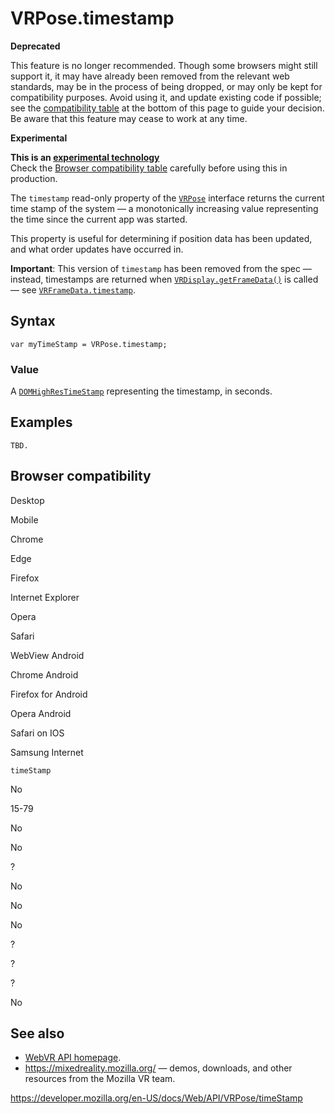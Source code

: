 VRPose.timestamp
================

**Deprecated**

This feature is no longer recommended. Though some browsers might still support it, it may have already been removed from the relevant web standards, may be in the process of being dropped, or may only be kept for compatibility purposes. Avoid using it, and update existing code if possible; see the [compatibility table](#browser_compatibility) at the bottom of this page to guide your decision. Be aware that this feature may cease to work at any time.

**Experimental**

**This is an [experimental technology](https://developer.mozilla.org/en-US/docs/MDN/Guidelines/Conventions_definitions#experimental)**  
Check the [Browser compatibility table](#browser_compatibility) carefully before using this in production.

The `timestamp` read-only property of the [`VRPose`](../vrpose) interface returns the current time stamp of the system — a monotonically increasing value representing the time since the current app was started.

This property is useful for determining if position data has been updated, and what order updates have occurred in.

**Important**: This version of `timestamp` has been removed from the spec — instead, timestamps are returned when [`VRDisplay.getFrameData()`](../vrdisplay/getframedata) is called — see [`VRFrameData.timestamp`](../vrframedata/timestamp).

Syntax
------

    var myTimeStamp = VRPose.timestamp;

### Value

A [`DOMHighResTimeStamp`](../domhighrestimestamp) representing the timestamp, in seconds.

Examples
--------

    TBD.

Browser compatibility
---------------------

Desktop

Mobile

Chrome

Edge

Firefox

Internet Explorer

Opera

Safari

WebView Android

Chrome Android

Firefox for Android

Opera Android

Safari on IOS

Samsung Internet

`timeStamp`

No

15-79

No

No

?

No

No

No

?

?

?

No

See also
--------

-   [WebVR API homepage](../webvr_api).
-   <https://mixedreality.mozilla.org/> — demos, downloads, and other resources from the Mozilla VR team.

<a href="https://developer.mozilla.org/en-US/docs/Web/API/VRPose/timeStamp" class="_attribution-link">https://developer.mozilla.org/en-US/docs/Web/API/VRPose/timeStamp</a>
